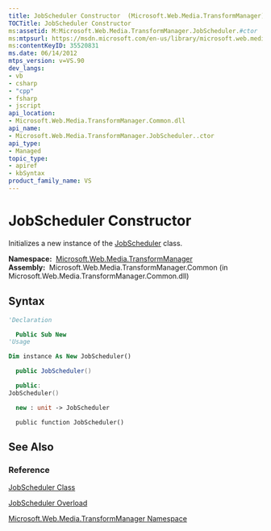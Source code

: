 ```yaml
---
title: JobScheduler Constructor  (Microsoft.Web.Media.TransformManager)
TOCTitle: JobScheduler Constructor
ms:assetid: M:Microsoft.Web.Media.TransformManager.JobScheduler.#ctor
ms:mtpsurl: https://msdn.microsoft.com/en-us/library/microsoft.web.media.transformmanager.jobscheduler.jobscheduler(v=VS.90)
ms:contentKeyID: 35520831
ms.date: 06/14/2012
mtps_version: v=VS.90
dev_langs:
- vb
- csharp
- "cpp"
- fsharp
- jscript
api_location:
- Microsoft.Web.Media.TransformManager.Common.dll
api_name:
- Microsoft.Web.Media.TransformManager.JobScheduler..ctor
api_type:
- Managed
topic_type:
- apiref
- kbSyntax
product_family_name: VS
---
```


# JobScheduler Constructor

Initializes a new instance of the [JobScheduler](jobscheduler-class-microsoft-web-media-transformmanager.md) class.

**Namespace:**  [Microsoft.Web.Media.TransformManager](microsoft-web-media-transformmanager-namespace.md)  
**Assembly:**  Microsoft.Web.Media.TransformManager.Common (in Microsoft.Web.Media.TransformManager.Common.dll)

## Syntax

```vb
'Declaration

  Public Sub New
'Usage

Dim instance As New JobScheduler()
```

```csharp
  public JobScheduler()
```

```cpp
  public:
JobScheduler()
```

``` fsharp
  new : unit -> JobScheduler
```

```jscript
  public function JobScheduler()
```

## See Also

### Reference

[JobScheduler Class](jobscheduler-class-microsoft-web-media-transformmanager.md)

[JobScheduler Overload](jobscheduler-constructor-microsoft-web-media-transformmanager.md)

[Microsoft.Web.Media.TransformManager Namespace](microsoft-web-media-transformmanager-namespace.md)

